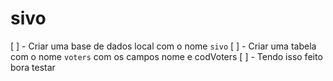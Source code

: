 # sivo

[ ] - Criar uma base de dados local com o nome ``sivo``
[ ] - Criar uma tabela com o nome ``voters`` com os campos nome e codVoters
[ ] - Tendo isso feito bora testar
